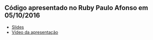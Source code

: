 ## Código apresentado no Ruby Paulo Afonso em 05/10/2016

+ [Slides](https://speakerdeck.com/jackson_pires/20-minutos-insanos-de-tdd-e-ruby)
+ [Vídeo da apresentação](https://youtu.be/ZnTkqeJF52w)
